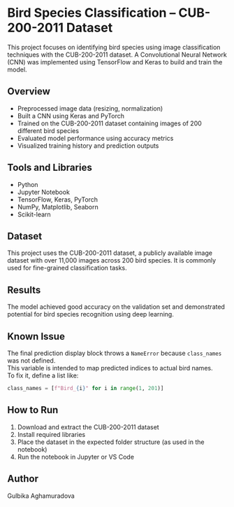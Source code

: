 # Bird Species Classification – CUB-200-2011 Dataset

This project focuses on identifying bird species using image classification techniques with the CUB-200-2011 dataset. 
A Convolutional Neural Network (CNN) was implemented using TensorFlow and Keras to build and train the model.

## Overview

- Preprocessed image data (resizing, normalization)
- Built a CNN using Keras and PyTorch
- Trained on the CUB-200-2011 dataset containing images of 200 different bird species
- Evaluated model performance using accuracy metrics
- Visualized training history and prediction outputs

## Tools and Libraries

- Python
- Jupyter Notebook
- TensorFlow, Keras, PyTorch
- NumPy, Matplotlib, Seaborn
- Scikit-learn

## Dataset

This project uses the CUB-200-2011 dataset, a publicly available image dataset with over 11,000 images across 200 bird species. 
It is commonly used for fine-grained classification tasks.

## Results

The model achieved good accuracy on the validation set and demonstrated potential for bird species recognition using deep learning.

## Known Issue

The final prediction display block throws a `NameError` because `class_names` was not defined.  
This variable is intended to map predicted indices to actual bird names.  
To fix it, define a list like:

```python
class_names = [f"Bird_{i}" for i in range(1, 201)]
```

## How to Run

1. Download and extract the CUB-200-2011 dataset
2. Install required libraries
3. Place the dataset in the expected folder structure (as used in the notebook)
4. Run the notebook in Jupyter or VS Code

## Author

Gulbika Aghamuradova
